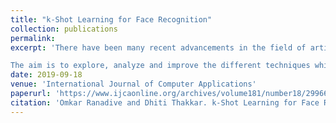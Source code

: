 ```yaml
---
title: "k-Shot Learning for Face Recognition"
collection: publications
permalink: 
excerpt: 'There have been many recent advancements in the field of artificial intelligence and machine learning. Nevertheless, the problem of learning from a few examples persists. The process of learning from just an example is easy for humans but not for a computer. Learning from a small number of samples is especially necessary in the case of facial recognition systems as the number of samples per person is limited. 

The aim is to explore, analyze and improve the different techniques which can be used for Face Recognition where the algorithm is fed with a few examples of faces i.e. the process of k shot learning for Face Recognition has been explored using the LFW and FEI datasets. The techniques of transfer learning have been used along with the famous Dlib library with some improvements using methods of deep learning.'
date: 2019-09-18
venue: 'International Journal of Computer Applications'
paperurl: 'https://www.ijcaonline.org/archives/volume181/number18/29966-2018917871'
citation: 'Omkar Ranadive and Dhiti Thakkar. k-Shot Learning for Face Recognition. International Journal of Computer Applications 181(18):43-48, September 2018'
---
```

